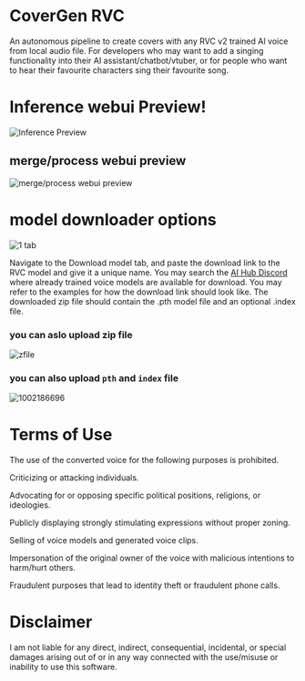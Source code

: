 # CoverGen RVC
An autonomous pipeline to create covers with any RVC v2 trained AI voice from local audio file. For developers who may want to add a singing functionality into their AI assistant/chatbot/vtuber, or for people who want to hear their favourite characters sing their favourite song.



# Inference webui Preview!

![Inference Preview](https://github.com/user-attachments/assets/634f067d-c340-4594-953c-f75c7d1dbc93)

## merge/process webui preview

![merge/process webui preview](https://github.com/user-attachments/assets/9ad68ad5-a7b5-49b7-88aa-b0def0407875)

# model downloader options
![1 tab](https://github.com/user-attachments/assets/9141cdc3-3600-479a-b4e8-08559704321c)

Navigate to the Download model tab, and paste the download link to the RVC model and give it a unique name. You may search the [AI Hub Discord](https://discord.gg/aihub) where already trained voice models are available for download. You may refer to the examples for how the download link should look like. The downloaded zip file should contain the .pth model file and an optional .index file.

### you can aslo upload zip file

![zfile](https://github.com/user-attachments/assets/109f4935-8ad8-4880-a9bc-b059d4133ce2)


### you can also upload `pth` and `index` file

![1002186696](https://github.com/user-attachments/assets/b8c2e7fd-bd31-4f46-8a8b-d8b29b15aa02)


# Terms of Use
The use of the converted voice for the following purposes is prohibited.

Criticizing or attacking individuals.

Advocating for or opposing specific political positions, religions, or ideologies.

Publicly displaying strongly stimulating expressions without proper zoning.

Selling of voice models and generated voice clips.

Impersonation of the original owner of the voice with malicious intentions to harm/hurt others.

Fraudulent purposes that lead to identity theft or fraudulent phone calls.

# Disclaimer
I am not liable for any direct, indirect, consequential, incidental, or special damages arising out of or in any way connected with the use/misuse or inability to use this software.

